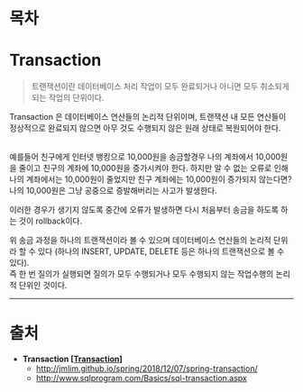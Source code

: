 # 목차

# Transaction
> 트랜잭션이란 데이터베이스 처리 작업이 모두 완료되거나 아니면 모두 취소되게 되는 작업의 단위이다.

Transaction 은 데이터베이스 연산들의 논리적 단위이며, 트랜잭션 내 모든 연산들이 정상적으로 완료되지 않으면 아무 것도 수행되지 않은 원래 상태로 복원되어야 한다.
<br><br>

예를들어 친구에게 인터넷 뱅킹으로 10,000원을 송금할경우 나의 계좌에서 10,000원을 줄이고 친구의 계좌에 10,000원을 증가시켜야 한다. 하지만 알 수 없는 오류로 인해 나의 계좌에서는 10,000원이 줄었지만 친구 계좌에는 10,000원이 증가되지 않는다면? 나의 10,000원은 그냥 공중으로 증발해버리는 사고가 발생한다.

이러한 경우가 생기지 않도록 중간에 오류가 발생하면 다시 처음부터 송금을 하도록 하는 것이 rollback이다.

위 송금 과정을 하나의 트랜잭션이라 볼 수 있으며 데이터베이스 연산들의 논리적 단위라 할 수 있다 (하나의 INSERT, UPDATE, DELETE 등은 하나의 트랜잭션으로 볼 수 있다).<br>
즉 한 번 질의가 실행되면 질의가 모두 수행되거나 모두 수행되지 않는 작업수행의 논리적 단위인 것이다.























---
# 출처
* **Transaction [[Transaction](#transaction)]**
  * http://jmlim.github.io/spring/2018/12/07/spring-transaction/
  * http://www.sqlprogram.com/Basics/sql-transaction.aspx

<br><br><br>
